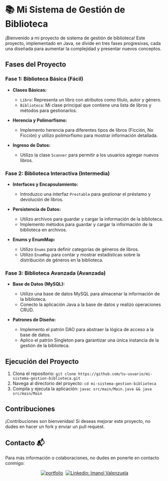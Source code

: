 # 📚 Mi Sistema de Gestión de Biblioteca

¡Bienvenido a mi proyecto de sistema de gestión de biblioteca! Este proyecto, implementado en Java, se divide en tres fases progresivas, cada una diseñada para aumentar la complejidad y presentar nuevos conceptos.

## Fases del Proyecto

### Fase 1: Biblioteca Básica (Fácil)

- **Clases Básicas:**
  - `Libro`: Representa un libro con atributos como título, autor y género.
  - `Biblioteca`: Mi clase principal que contiene una lista de libros y métodos para gestionarlos.

- **Herencia y Polimorfismo:**
  - Implemento herencia para diferentes tipos de libros (Ficción, No Ficción) y utilizo polimorfismo para mostrar información detallada.

- **Ingreso de Datos:**
  - Utilizo la clase `Scanner` para permitir a los usuarios agregar nuevos libros.

### Fase 2: Biblioteca Interactiva (Intermedia)

- **Interfaces y Encapsulamiento:**
  - Introduzco una interfaz `Prestable` para gestionar el préstamo y devolución de libros.

- **Persistencia de Datos:**
  - Utilizo archivos para guardar y cargar la información de la biblioteca.
  - Implemento métodos para guardar y cargar la información de la biblioteca en archivos.

- **Enums y EnumMap:**
  - Utilizo `Enums` para definir categorías de géneros de libros.
  - Utilizo `EnumMap` para contar y mostrar estadísticas sobre la distribución de géneros en la biblioteca.

### Fase 3: Biblioteca Avanzada (Avanzada)

- **Base de Datos (MySQL):**
  - Utilizo una base de datos MySQL para almacenar la información de la biblioteca.
  - Conecto la aplicación Java a la base de datos y realizo operaciones CRUD.

- **Patrones de Diseño:**
  - Implemento el patrón DAO para abstraer la lógica de acceso a la base de datos.
  - Aplico el patrón Singleton para garantizar una única instancia de la gestión de la biblioteca.

## Ejecución del Proyecto

1. Clona el repositorio: `git clone https://github.com/tu-usuario/mi-sistema-gestion-biblioteca.git`
2. Navega al directorio del proyecto: `cd mi-sistema-gestion-biblioteca`
3. Compila y ejecuta la aplicación: `javac src/main/Main.java && java src/main/Main`

## Contribuciones

¡Contribuciones son bienvenidas! Si deseas mejorar este proyecto, no dudes en hacer un fork y enviar un pull request.

## Contacto 📬

Para más información o colaboraciones, no dudes en ponerte en contacto conmigo:
<div align="center">
    
[![portfolio](https://img.shields.io/badge/my_portfolio-000?style=for-the-badge&logo=ko-fi&logoColor=white&link=https://imanolvalenzuela.netlify.app/)](https://imanolvalenzuela.netlify.app/)&nbsp;
[![Linkedin: Imanol Valenzuela](https://img.shields.io/badge/-linkedin-blue?style=for-the-badge&logo=Linkedin&logoColor=white&link=https://www.linkedin.com/in/imanol-valenzuela-eguez/)](https://www.linkedin.com/in/imanol-valenzuela-eguez/)
  
</div>

